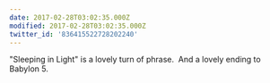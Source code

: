 ```yaml
---
date: 2017-02-28T03:02:35.000Z
modified: 2017-02-28T03:02:35.000Z
twitter_id: '836415522728202240'
---
```


  "Sleeping in Light" is a lovely turn of phrase. &nbsp;And a lovely ending to Babylon 5.
